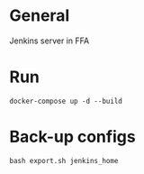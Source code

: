 # General
Jenkins server in FFA

# Run
`docker-compose up -d --build`

# Back-up configs
`bash export.sh jenkins_home`


